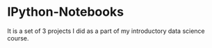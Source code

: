 # IPython-Notebooks
It is a set of 3 projects I did as a part of my introductory data science course.
